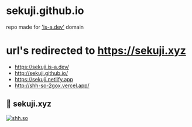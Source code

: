 # sekuji.github.io
repo made for ['is-a.dev'](https://github.com/sekuji/register) domain
# url's redirected to https://sekuji.xyz
+ https://sekuji.is-a.dev/
+ http://sekuji.github.io/
+ https://sekuji.netlify.app
+ http://shh-so-2gox.vercel.app/

## 🔗 sekuji.xyz
[![shh.so](https://sekuji.xyz/Images/shhlogob.png)](https://sekuji.xyz)
